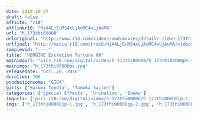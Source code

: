 ```yaml
---
date: 2018-10-27
draft: false
affsite: "r18"
afflinkr18: "NjA4LjEuMS4xLjAuMC4wLjAuMA"
url: "h_173thi00008"
urloriginal: "http://www.r18.com/videos/vod/movies/detail/-/id=h_173thi00008"
urlfinal: "http://media.r18.com/track/NjA4LjEuMS4xLjAuMC4wLjAuMA/videos/vod/movies/detail/-/id=h_173thi00008"
samplevid: "----"
title: "HEROINE Excretion Torture 08"
mainimgurl: "pics.r18.com/digital/video/h_173thi00008/h_173thi00008ps.jpg"
mainimgs: "h_173thi00008ps.jpg"
releasedate: "Oct. 20, 2016"
duration: 106
productioncomp: "GIGA"
girls: ['Harumi Toyota', 'Tomoka Saitoh']
categories: ['Special Effects', 'Urination', 'Enema']
imgurls: ['pics.r18.com/digital/video/h_173thi00008/h_173thi00008jp-1.jpg', 'pics.r18.com/digital/video/h_173thi00008/h_173thi00008jp-2.jpg', 'pics.r18.com/digital/video/h_173thi00008/h_173thi00008jp-3.jpg', 'pics.r18.com/digital/video/h_173thi00008/h_173thi00008jp-4.jpg', 'pics.r18.com/digital/video/h_173thi00008/h_173thi00008jp-5.jpg', 'pics.r18.com/digital/video/h_173thi00008/h_173thi00008jp-6.jpg', 'pics.r18.com/digital/video/h_173thi00008/h_173thi00008jp-7.jpg', 'pics.r18.com/digital/video/h_173thi00008/h_173thi00008jp-8.jpg', 'pics.r18.com/digital/video/h_173thi00008/h_173thi00008jp-9.jpg', 'pics.r18.com/digital/video/h_173thi00008/h_173thi00008jp-10.jpg', 'pics.r18.com/digital/video/h_173thi00008/h_173thi00008jp-11.jpg', 'pics.r18.com/digital/video/h_173thi00008/h_173thi00008jp-12.jpg', 'pics.r18.com/digital/video/h_173thi00008/h_173thi00008jp-13.jpg', 'pics.r18.com/digital/video/h_173thi00008/h_173thi00008jp-14.jpg', 'pics.r18.com/digital/video/h_173thi00008/h_173thi00008jp-15.jpg', 'pics.r18.com/digital/video/h_173thi00008/h_173thi00008jp-16.jpg', 'pics.r18.com/digital/video/h_173thi00008/h_173thi00008jp-17.jpg', 'pics.r18.com/digital/video/h_173thi00008/h_173thi00008jp-18.jpg', 'pics.r18.com/digital/video/h_173thi00008/h_173thi00008jp-19.jpg', 'pics.r18.com/digital/video/h_173thi00008/h_173thi00008jp-20.jpg']
imgs: ['h_173thi00008jp-1.jpg', 'h_173thi00008jp-2.jpg', 'h_173thi00008jp-3.jpg', 'h_173thi00008jp-4.jpg', 'h_173thi00008jp-5.jpg', 'h_173thi00008jp-6.jpg', 'h_173thi00008jp-7.jpg', 'h_173thi00008jp-8.jpg', 'h_173thi00008jp-9.jpg', 'h_173thi00008jp-10.jpg', 'h_173thi00008jp-11.jpg', 'h_173thi00008jp-12.jpg', 'h_173thi00008jp-13.jpg', 'h_173thi00008jp-14.jpg', 'h_173thi00008jp-15.jpg', 'h_173thi00008jp-16.jpg', 'h_173thi00008jp-17.jpg', 'h_173thi00008jp-18.jpg', 'h_173thi00008jp-19.jpg', 'h_173thi00008jp-20.jpg']
---
```

